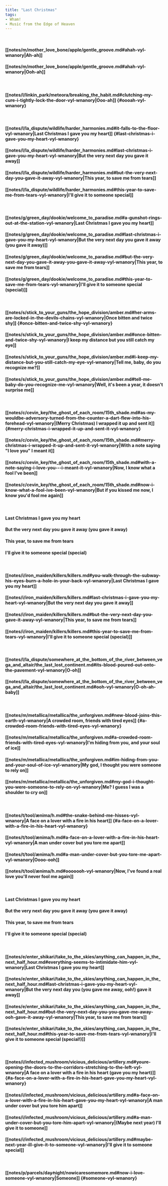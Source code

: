```yaml
---
title: "Last Christmas"
tags:
- Wham!
- Music from the Edge of Heaven
---
```

&nbsp;
#### [[notes/m/mother_love_bone/apple/gentle_groove.md#ahah-vyl-wnanory|Ah-ah]]
#### [[notes/m/mother_love_bone/apple/gentle_groove.md#ahah-vyl-wnanory|Ooh-ah]]
&nbsp;
#### [[notes/l/linkin_park/meteora/breaking_the_habit.md#clutching-my-cure-i-tightly-lock-the-door-vyl-wnanory|Ooo-ah]] {#oooah-vyl-wnanory}
&nbsp;
#### [[notes/l/la_dispute/wildlife/harder_harmonies.md#it-falls-to-the-floor-vyl-wnanory|Last Christmas I gave you my heart]] {#last-christmas-i-gave-you-my-heart-vyl-wnanory}
#### [[notes/l/la_dispute/wildlife/harder_harmonies.md#last-christmas-i-gave-you-my-heart-vyl-wnanory|But the very next day you gave it away]]
#### [[notes/l/la_dispute/wildlife/harder_harmonies.md#but-the-very-next-day-you-gave-it-away-vyl-wnanory|This year, to save me from tears]]
#### [[notes/l/la_dispute/wildlife/harder_harmonies.md#this-year-to-save-me-from-tears-vyl-wnanory|I'll give it to someone special]]
&nbsp;
#### [[notes/g/green_day/dookie/welcome_to_paradise.md#a-gunshot-rings-out-at-the-station-vyl-wnanory|Last Christmas I gave you my heart]]
#### [[notes/g/green_day/dookie/welcome_to_paradise.md#last-christmas-i-gave-you-my-heart-vyl-wnanory|But the very next day you gave it away (you gave it away)]]
#### [[notes/g/green_day/dookie/welcome_to_paradise.md#but-the-very-next-day-you-gave-it-away-you-gave-it-away-vyl-wnanory|This year, to save me from tears]]
#### [[notes/g/green_day/dookie/welcome_to_paradise.md#this-year-to-save-me-from-tears-vyl-wnanory|I'll give it to someone special (special)]]
&nbsp;
#### [[notes/s/stick_to_your_guns/the_hope_division/amber.md#her-arms-are-locked-in-the-devils-chains-vyl-wnanory|Once bitten and twice shy]] {#once-bitten-and-twice-shy-vyl-wnanory}
#### [[notes/s/stick_to_your_guns/the_hope_division/amber.md#once-bitten-and-twice-shy-vyl-wnanory|I keep my distance but you still catch my eye]]
#### [[notes/s/stick_to_your_guns/the_hope_division/amber.md#i-keep-my-distance-but-you-still-catch-my-eye-vyl-wnanory|Tell me, baby, do you recognize me?]]
#### [[notes/s/stick_to_your_guns/the_hope_division/amber.md#tell-me-baby-do-you-recognize-me-vyl-wnanory|Well, it's been a year, it doesn't surprise me]]
&nbsp;
#### [[notes/c/cevin_key/the_ghost_of_each_room/15th_shade.md#as-my-wouldbe-adversory-turned-from-the-counter-a-dart-flew-into-his-forehead-vyl-wnanory|(Merry Christmas) I wrapped it up and sent it]] {#merry-christmas-i-wrapped-it-up-and-sent-it-vyl-wnanory}
#### [[notes/c/cevin_key/the_ghost_of_each_room/15th_shade.md#merry-christmas-i-wrapped-it-up-and-sent-it-vyl-wnanory|With a note saying "I love you"   I meant it]]
#### [[notes/c/cevin_key/the_ghost_of_each_room/15th_shade.md#with-a-note-saying-i-love-you---i-meant-it-vyl-wnanory|Now, I know what a fool I've been]]
#### [[notes/c/cevin_key/the_ghost_of_each_room/15th_shade.md#now-i-know-what-a-fool-ive-been-vyl-wnanory|But if you kissed me now, I know you'd fool me again]]
&nbsp;
#### Last Christmas I gave you my heart
#### But the very next day you gave it away (you gave it away)
#### This year, to save me from tears
#### I'll give it to someone special (special)
&nbsp;
#### [[notes/i/iron_maiden/killers/killers.md#you-walk-through-the-subway-his-eyes-burn-a-hole-in-your-back-vyl-wnanory|Last Christmas I gave you my heart]]
#### [[notes/i/iron_maiden/killers/killers.md#last-christmas-i-gave-you-my-heart-vyl-wnanory|But the very next day you gave it away]]
#### [[notes/i/iron_maiden/killers/killers.md#but-the-very-next-day-you-gave-it-away-vyl-wnanory|This year, to save me from tears]]
#### [[notes/i/iron_maiden/killers/killers.md#this-year-to-save-me-from-tears-vyl-wnanory|I'll give it to someone special (special)]]
&nbsp;
#### [[notes/l/la_dispute/somewhere_at_the_bottom_of_the_river_between_vega_and_altair/the_last_lost_continent.md#its-blood-poured-out-onto-the-pavement-vyl-wnanory|O-oh]]
#### [[notes/l/la_dispute/somewhere_at_the_bottom_of_the_river_between_vega_and_altair/the_last_lost_continent.md#ooh-vyl-wnanory|O-oh-ah-baby]]
&nbsp;
#### [[notes/m/metallica/metallica/the_unforgiven.md#new-blood-joins-this-earth-vyl-wnanory|A crowded room, friends with tired eyes]] {#a-crowded-room-friends-with-tired-eyes-vyl-wnanory}
#### [[notes/m/metallica/metallica/the_unforgiven.md#a-crowded-room-friends-with-tired-eyes-vyl-wnanory|I'm hiding from you, and your soul of ice]]
#### [[notes/m/metallica/metallica/the_unforgiven.md#im-hiding-from-you-and-your-soul-of-ice-vyl-wnanory|My god, I thought you were someone to rely on]]
#### [[notes/m/metallica/metallica/the_unforgiven.md#my-god-i-thought-you-were-someone-to-rely-on-vyl-wnanory|Me? I guess I was a shoulder to cry on]]
&nbsp;
#### [[notes/t/tool/ænima/h.md#the-snake-behind-me-hisses-vyl-wnanory|A face on a lover with a fire in his heart]] {#a-face-on-a-lover-with-a-fire-in-his-heart-vyl-wnanory}
#### [[notes/t/tool/ænima/h.md#a-face-on-a-lover-with-a-fire-in-his-heart-vyl-wnanory|A man under cover but you tore me apart]]
#### [[notes/t/tool/ænima/h.md#a-man-under-cover-but-you-tore-me-apart-vyl-wnanory|Oooo-ooh]]
#### [[notes/t/tool/ænima/h.md#ooooooh-vyl-wnanory|Now, I've found a real love you'll never fool me again]]
&nbsp;
#### Last Christmas I gave you my heart
#### But the very next day you gave it away (you gave it away)
#### This year, to save me from tears
#### I'll give it to someone special (special)
&nbsp;
#### [[notes/e/enter_shikari/take_to_the_skies/anything_can_happen_in_the_next_half_hour.md#everything-seems-to-intimidate-him-vyl-wnanory|Last Christmas I gave you my heart]]
#### [[notes/e/enter_shikari/take_to_the_skies/anything_can_happen_in_the_next_half_hour.md#last-christmas-i-gave-you-my-heart-vyl-wnanory|But the very next day you (you gave me away, ooh!) gave it away]]
#### [[notes/e/enter_shikari/take_to_the_skies/anything_can_happen_in_the_next_half_hour.md#but-the-very-next-day-you-you-gave-me-away-ooh-gave-it-away-vyl-wnanory|This year, to save me from tears]]
#### [[notes/e/enter_shikari/take_to_the_skies/anything_can_happen_in_the_next_half_hour.md#this-year-to-save-me-from-tears-vyl-wnanory|I'll give it to someone special (special!)]]
&nbsp;
#### [[notes/i/infected_mushroom/vicious_delicious/artillery.md#youre-opening-the-doors-to-the-corridors-stretching-to-the-left-vyl-wnanory|A face on a lover with a fire in his heart (gave you my heart)]] {#a-face-on-a-lover-with-a-fire-in-his-heart-gave-you-my-heart-vyl-wnanory}
#### [[notes/i/infected_mushroom/vicious_delicious/artillery.md#a-face-on-a-lover-with-a-fire-in-his-heart-gave-you-my-heart-vyl-wnanory|A man under cover but you tore him apart]]
#### [[notes/i/infected_mushroom/vicious_delicious/artillery.md#a-man-under-cover-but-you-tore-him-apart-vyl-wnanory|(Maybe next year) I'll give it to someone]]
#### [[notes/i/infected_mushroom/vicious_delicious/artillery.md#maybe-next-year-ill-give-it-to-someone-vyl-wnanory|I'll give it to someone special]]
&nbsp;
#### [[notes/p/parcels/day∕night/nowicaresomemore.md#now-i-love-someone-vyl-wnanory|Someone]] {#someone-vyl-wnanory}
